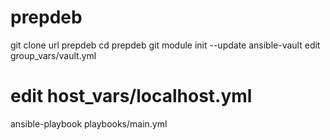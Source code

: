 # prepdeb

git clone url prepdeb
cd prepdeb
git module init --update
ansible-vault edit group_vars/vault.yml
# edit host_vars/localhost.yml
ansible-playbook playbooks/main.yml
